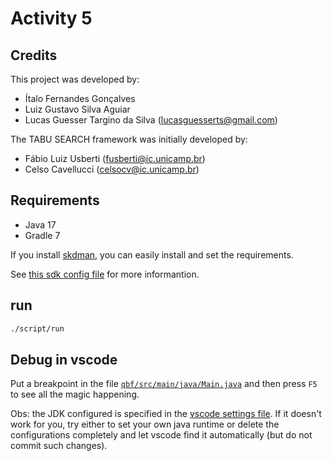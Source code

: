 # Activity 5

## Credits

This project was developed by:

- Ítalo Fernandes Gonçalves
- Luiz Gustavo Silva Aguiar
- Lucas Guesser Targino da Silva (lucasguesserts@gmail.com)

The TABU SEARCH framework was initially developed by:

- Fábio Luiz Usberti (fusberti@ic.unicamp.br)
- Celso Cavellucci (celsocv@ic.unicamp.br)

## Requirements

- Java 17
- Gradle 7

If you install [skdman](https://sdkman.io/), you can easily install and set the requirements.

See [this sdk config file](./.sdkmanrc) for more informantion.

## run

```sh
./script/run
```

## Debug in vscode

Put a breakpoint in the file [`qbf/src/main/java/Main.java`](./qbf/src/main/java/Main.java) and then press `F5` to see all the magic happening.

Obs: the JDK configured is specified in the [vscode settings file](./.vscode/settings.json). If it doesn't work for you, try either to set your own java runtime or delete the configurations completely and let vscode find it automatically (but do not commit such changes).
